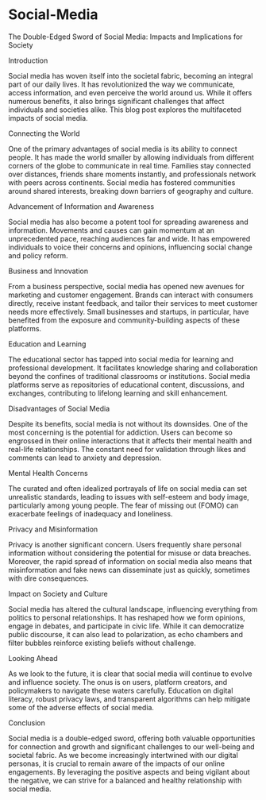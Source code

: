 # Social-Media
The Double-Edged Sword of Social Media: Impacts and Implications for Society

Introduction

Social media has woven itself into the societal fabric, becoming an integral part of our daily lives. It has revolutionized the way we communicate, access information, and even perceive the world around us. While it offers numerous benefits, it also brings significant challenges that affect individuals and societies alike. This blog post explores the multifaceted impacts of social media.

Connecting the World

One of the primary advantages of social media is its ability to connect people. It has made the world smaller by allowing individuals from different corners of the globe to communicate in real time. Families stay connected over distances, friends share moments instantly, and professionals network with peers across continents. Social media has fostered communities around shared interests, breaking down barriers of geography and culture.

Advancement of Information and Awareness

Social media has also become a potent tool for spreading awareness and information. Movements and causes can gain momentum at an unprecedented pace, reaching audiences far and wide. It has empowered individuals to voice their concerns and opinions, influencing social change and policy reform.

Business and Innovation

From a business perspective, social media has opened new avenues for marketing and customer engagement. Brands can interact with consumers directly, receive instant feedback, and tailor their services to meet customer needs more effectively. Small businesses and startups, in particular, have benefited from the exposure and community-building aspects of these platforms.

Education and Learning

The educational sector has tapped into social media for learning and professional development. It facilitates knowledge sharing and collaboration beyond the confines of traditional classrooms or institutions. Social media platforms serve as repositories of educational content, discussions, and exchanges, contributing to lifelong learning and skill enhancement.

Disadvantages of Social Media

Despite its benefits, social media is not without its downsides. One of the most concerning is the potential for addiction. Users can become so engrossed in their online interactions that it affects their mental health and real-life relationships. The constant need for validation through likes and comments can lead to anxiety and depression.

Mental Health Concerns

The curated and often idealized portrayals of life on social media can set unrealistic standards, leading to issues with self-esteem and body image, particularly among young people. The fear of missing out (FOMO) can exacerbate feelings of inadequacy and loneliness.

Privacy and Misinformation

Privacy is another significant concern. Users frequently share personal information without considering the potential for misuse or data breaches. Moreover, the rapid spread of information on social media also means that misinformation and fake news can disseminate just as quickly, sometimes with dire consequences.

Impact on Society and Culture

Social media has altered the cultural landscape, influencing everything from politics to personal relationships. It has reshaped how we form opinions, engage in debates, and participate in civic life. While it can democratize public discourse, it can also lead to polarization, as echo chambers and filter bubbles reinforce existing beliefs without challenge.

Looking Ahead

As we look to the future, it is clear that social media will continue to evolve and influence society. The onus is on users, platform creators, and policymakers to navigate these waters carefully. Education on digital literacy, robust privacy laws, and transparent algorithms can help mitigate some of the adverse effects of social media.

Conclusion

Social media is a double-edged sword, offering both valuable opportunities for connection and growth and significant challenges to our well-being and societal fabric. As we become increasingly intertwined with our digital personas, it is crucial to remain aware of the impacts of our online engagements. By leveraging the positive aspects and being vigilant about the negative, we can strive for a balanced and healthy relationship with social media.
